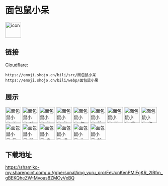 # 面包鼠小呆
<img src="https://emoji.shojo.cn/bili/src/面包鼠小呆/icon.png" width="50" height="50" alt="icon">

## 链接
Cloudflare:
```
https://emoji.shojo.cn/bili/src/面包鼠小呆
https://emoji.shojo.cn/bili/webp/面包鼠小呆
```
## 展示
<img src="https://emoji.shojo.cn/bili/src/面包鼠小呆/面包鼠小呆-无语鼠了.png" width="50" height="50" alt="面包鼠小呆-无语鼠了">
<img src="https://emoji.shojo.cn/bili/src/面包鼠小呆/面包鼠小呆-哈哈.png" width="50" height="50" alt="面包鼠小呆-哈哈">
<img src="https://emoji.shojo.cn/bili/src/面包鼠小呆/面包鼠小呆-鼠片.png" width="50" height="50" alt="面包鼠小呆-鼠片">
<img src="https://emoji.shojo.cn/bili/src/面包鼠小呆/面包鼠小呆-鼠愿.png" width="50" height="50" alt="面包鼠小呆-鼠愿">
<img src="https://emoji.shojo.cn/bili/src/面包鼠小呆/面包鼠小呆-气鼠了.png" width="50" height="50" alt="面包鼠小呆-气鼠了">
<img src="https://emoji.shojo.cn/bili/src/面包鼠小呆/面包鼠小呆-舔鼠.png" width="50" height="50" alt="面包鼠小呆-舔鼠">
<img src="https://emoji.shojo.cn/bili/src/面包鼠小呆/面包鼠小呆-邪魅鼠笑.png" width="50" height="50" alt="面包鼠小呆-邪魅鼠笑">
<img src="https://emoji.shojo.cn/bili/src/面包鼠小呆/面包鼠小呆-我的不是.png" width="50" height="50" alt="面包鼠小呆-我的不是">
<img src="https://emoji.shojo.cn/bili/src/面包鼠小呆/面包鼠小呆-伤心鼠了.png" width="50" height="50" alt="面包鼠小呆-伤心鼠了">
<img src="https://emoji.shojo.cn/bili/src/面包鼠小呆/面包鼠小呆-我来咯.png" width="50" height="50" alt="面包鼠小呆-我来咯">
<img src="https://emoji.shojo.cn/bili/src/面包鼠小呆/面包鼠小呆-哒哒哒.png" width="50" height="50" alt="面包鼠小呆-哒哒哒">
<img src="https://emoji.shojo.cn/bili/src/面包鼠小呆/面包鼠小呆-走了.png" width="50" height="50" alt="面包鼠小呆-走了">
<img src="https://emoji.shojo.cn/bili/src/面包鼠小呆/面包鼠小呆-搓手.png" width="50" height="50" alt="面包鼠小呆-搓手">
<img src="https://emoji.shojo.cn/bili/src/面包鼠小呆/面包鼠小呆-比耶.png" width="50" height="50" alt="面包鼠小呆-比耶">
<img src="https://emoji.shojo.cn/bili/src/面包鼠小呆/面包鼠小呆-就你话多.png" width="50" height="50" alt="面包鼠小呆-就你话多">

## 下载地址

https://shamiko-my.sharepoint.com/:u:/g/personal/img_yuru_pro/EeUcnKenPMlFgKR_2IRfm_gBEKQheZW-Mvoas8ZMCyVxBQ